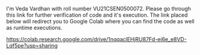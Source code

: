 I'm Veda Vardhan with roll number VU21CSEN0500072. Please go through this link for further verification of code and it's execution. The link placed below will redirect you to Google Colab where you can find the code as well as runtime executions.

https://colab.research.google.com/drive/1nqqaclEHjRU87Fd-ei6e_e8VD-Lqf5pe?usp=sharing
